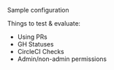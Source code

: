 Sample configuration

Things to test & evaluate:
- Using PRs
- GH Statuses
- CircleCI Checks
- Admin/non-admin permissions
